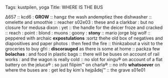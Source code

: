 Tags: kustpilen, yoga
Title: WHERE IS THE BUS
  
Δ657 :: kcd6 : **GROW** :: hangz the wash andemptiez thee dishwasher :: omelette and smoothie :: reacher s02e03 :  these and a clarkbar : but no closure for medusa dixon : yet :: the handle for the deicer froze and cracked :: reach : point : blond : muons : goony : **stony** :: mario jorge big wolf :: peppered with archaic **expostulations** :sortz thehe old box of negatives and diapositives and paper photos : then feed the fire :: thinkzabout a visit to the groceries to buy gfri : **discorauged** as there is some at home :: packza few **bolachas** : and food in plastic bags :: there will be buses on account of rail works : and the wagon is really cold :: no slot for xingu® on account of a flat battery on the jeluca® : so just filipim™ on charla® :: no info **whatsoever** on where the buses are : get led by kim's hejpådej™ :: the grave s01e01  

